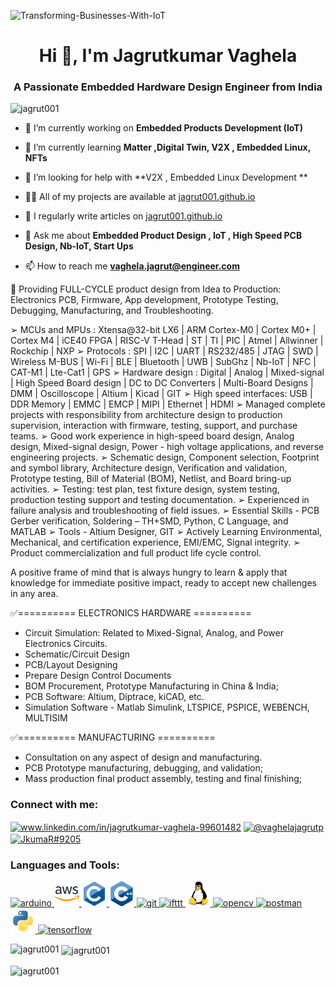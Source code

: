 ![Transforming-Businesses-With-IoT](https://user-images.githubusercontent.com/67455535/211240136-c8554fcc-7df2-4e89-bd73-11a5d7e22d1e.gif)


<h1 align="center">Hi 👋, I'm Jagrutkumar Vaghela</h1>
<h3 align="center">A Passionate Embedded Hardware Design Engineer from India</h3>

<p align="left"> <img src="https://komarev.com/ghpvc/?username=jagrut001&label=Profile%20views&color=0e75b6&style=flat" alt="jagrut001" /> </p>


- 🔭 I’m currently working on **Embedded Products Development (IoT)**

- 🌱 I’m currently learning **Matter ,Digital Twin, V2X , Embedded Linux, NFTs**

- 🤝 I’m looking for help with **V2X , Embedded Linux Development **

- 👨‍💻 All of my projects are available at [jagrut001.github.io](jagrut001.github.io)

- 📝 I regularly write articles on [jagrut001.github.io](jagrut001.github.io)

- 💬 Ask me about **Embedded Product Design , IoT , High Speed PCB Design, Nb-IoT, Start Ups**

- 📫 How to reach me **vaghela.jagrut@engineer.com**

🚀 Providing FULL-CYCLE product design from Idea to Production: Electronics PCB, Firmware, App development, Prototype Testing, Debugging, Manufacturing, and Troubleshooting.

➢ MCUs and MPUs : Xtensa@32-bit LX6 | ARM Cortex-M0 | Cortex M0+ | Cortex M4 | iCE40
 FPGA | RISC-V T-Head | ST | TI | PIC | Atmel | Allwinner | Rockchip | NXP
➢ Protocols : SPI | I2C | UART | RS232/485 | JTAG | SWD | Wireless M-BUS | Wi-Fi | BLE | Bluetooth | UWB | SubGhz | Nb-IoT | NFC | CAT-M1 | Lte-Cat1 | GPS
➢ Hardware design : Digital | Analog | Mixed-signal | High Speed Board design | DC to DC Converters | Multi-Board Designs | DMM | Oscilloscope | Altium | Kicad | GIT
➢ High speed interfaces: USB | DDR Memory | EMMC | EMCP | MIPI | Ethernet | HDMI
➢ Managed complete projects with responsibility from architecture design to production supervision, interaction with firmware, testing, support, and purchase teams.
➢ Good work experience in high-speed board design, Analog design, Mixed-signal design, Power - high voltage applications, and reverse engineering projects.
➢ Schematic design, Component selection, Footprint and symbol library, Architecture design, Verification and validation, Prototype testing, Bill of Material (BOM), Netlist, and Board bring-up activities.
➢ Testing: test plan, test fixture design, system testing, production testing support and testing documentation.
➢ Experienced in failure analysis and troubleshooting of field issues. 
➢ Essential Skills - PCB Gerber verification, Soldering – TH+SMD, Python, C Language, and MATLAB
➢ Tools - Altium Designer, GIT
➢ Actively Learning Environmental, Mechanical, and certification experience, EMI/EMC, Signal integrity.
➢ Product commercialization and full product life cycle control.

A positive frame of mind that is always hungry to learn & apply that knowledge for immediate positive impact, ready to accept new challenges in any area.

✅========== ELECTRONICS HARDWARE ==========
- Circuit Simulation: Related to Mixed-Signal, Analog, and Power Electronics Circuits.
- Schematic/Circuit Design
- PCB/Layout Designing
- Prepare Design Control Documents
- BOM Procurement, Prototype Manufacturing in China & India;
- PCB Software: Altium, Diptrace, kiCAD, etc.
- Simulation Software - Matlab Simulink, LTSPICE, PSPICE, WEBENCH, MULTISIM

✅========== MANUFACTURING ==========
- Consultation on any aspect of design and manufacturing.
- PCB Prototype manufacturing, debugging, and validation;
- Mass production final product assembly, testing and final finishing;


<h3 align="left">Connect with me:</h3>
<p align="left">
<a href="https://www.linkedin.com/in/jagrutkumar-vaghela-99601482/" target="blank"><img align="center" src="https://raw.githubusercontent.com/rahuldkjain/github-profile-readme-generator/master/src/images/icons/Social/linked-in-alt.svg" alt="www.linkedin.com/in/jagrutkumar-vaghela-99601482" height="30" width="40" /></a>
<a href="https://www.hackerrank.com/vaghelajagrutp?hr_r=1" target="blank"><img align="center" src="https://raw.githubusercontent.com/rahuldkjain/github-profile-readme-generator/master/src/images/icons/Social/hackerrank.svg" alt="@vaghelajagrutp" height="30" width="40" /></a>
<a href="https://discord.gg/kgpFuDpm" target="blank"><img align="center" src="https://raw.githubusercontent.com/rahuldkjain/github-profile-readme-generator/master/src/images/icons/Social/discord.svg" alt="JkumaR#9205" height="30" width="40" /></a>
</p>

<h3 align="left">Languages and Tools:</h3>
<p align="left"> <a href="https://www.arduino.cc/" target="_blank" rel="noreferrer"> <img src="https://cdn.worldvectorlogo.com/logos/arduino-1.svg" alt="arduino" width="40" height="40"/> </a> <a href="https://aws.amazon.com" target="_blank" rel="noreferrer"> <img src="https://raw.githubusercontent.com/devicons/devicon/master/icons/amazonwebservices/amazonwebservices-original-wordmark.svg" alt="aws" width="40" height="40"/> </a> <a href="https://www.cprogramming.com/" target="_blank" rel="noreferrer"> <img src="https://raw.githubusercontent.com/devicons/devicon/master/icons/c/c-original.svg" alt="c" width="40" height="40"/> </a> <a href="https://www.w3schools.com/cpp/" target="_blank" rel="noreferrer"> <img src="https://raw.githubusercontent.com/devicons/devicon/master/icons/cplusplus/cplusplus-original.svg" alt="cplusplus" width="40" height="40"/> </a> <a href="https://git-scm.com/" target="_blank" rel="noreferrer"> <img src="https://www.vectorlogo.zone/logos/git-scm/git-scm-icon.svg" alt="git" width="40" height="40"/> </a> <a href="https://ifttt.com/" target="_blank" rel="noreferrer"> <img src="https://www.vectorlogo.zone/logos/ifttt/ifttt-ar21.svg" alt="ifttt" width="40" height="40"/> </a> <a href="https://www.linux.org/" target="_blank" rel="noreferrer"> <img src="https://raw.githubusercontent.com/devicons/devicon/master/icons/linux/linux-original.svg" alt="linux" width="40" height="40"/> </a> <a href="https://opencv.org/" target="_blank" rel="noreferrer"> <img src="https://www.vectorlogo.zone/logos/opencv/opencv-icon.svg" alt="opencv" width="40" height="40"/> </a> <a href="https://postman.com" target="_blank" rel="noreferrer"> <img src="https://www.vectorlogo.zone/logos/getpostman/getpostman-icon.svg" alt="postman" width="40" height="40"/> </a> <a href="https://www.python.org" target="_blank" rel="noreferrer"> <img src="https://raw.githubusercontent.com/devicons/devicon/master/icons/python/python-original.svg" alt="python" width="40" height="40"/> </a> <a href="https://www.tensorflow.org" target="_blank" rel="noreferrer"> <img src="https://www.vectorlogo.zone/logos/tensorflow/tensorflow-icon.svg" alt="tensorflow" width="40" height="40"/> </a> </p>

<p><img align="left" src="https://github-readme-stats.vercel.app/api/top-langs?username=jagrut001&show_icons=true&locale=en&layout=compact" alt="jagrut001" /></p>

<p>&nbsp;<img align="center" src="https://github-readme-stats.vercel.app/api?username=jagrut001&show_icons=true&locale=en" alt="jagrut001" /></p>

<p><img align="center" src="https://github-readme-streak-stats.herokuapp.com/?user=jagrut001&" alt="jagrut001" /></p>
